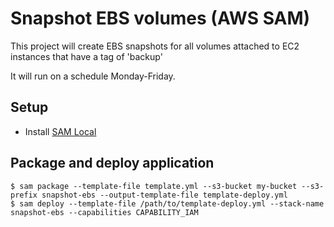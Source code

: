 # Snapshot EBS volumes (AWS SAM)

This project will create EBS snapshots for all volumes attached to EC2 instances that have a tag of 'backup'

It will run on a schedule Monday-Friday.

## Setup

- Install [SAM Local](https://github.com/awslabs/aws-sam-local)

## Package and deploy application

```
$ sam package --template-file template.yml --s3-bucket my-bucket --s3-prefix snapshot-ebs --output-template-file template-deploy.yml
$ sam deploy --template-file /path/to/template-deploy.yml --stack-name snapshot-ebs --capabilities CAPABILITY_IAM
```